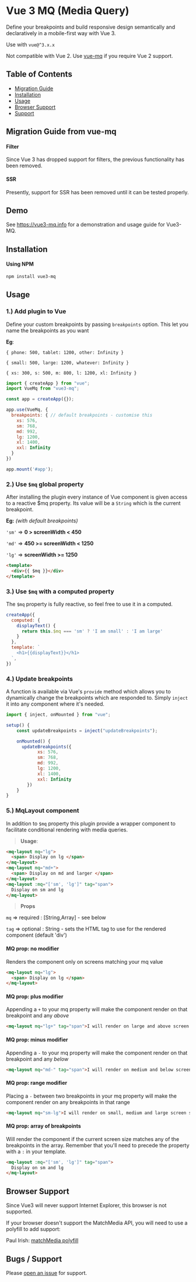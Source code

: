 # Vue 3 MQ (Media Query)
Define your breakpoints and build responsive design semantically and declaratively in a mobile-first way with Vue 3.

Use with `vue@^3.x.x`

Not compatible with Vue 2. Use [vue-mq](https://www.npmjs.com/package/vue-mq) if you require Vue 2 support.


## Table of Contents

- [Migration Guide](#migration-guide)
- [Installation](#installation)
- [Usage](#usage)
- [Browser Support](#browser-support)
- [Support](#support)

## Migration Guide from vue-mq

#### **Filter**
Since Vue 3 has dropped support for filters, the previous functionality has been removed.
#### **SSR**
Presently, support for SSR has been removed until it can be tested properly.

## Demo
See https://vue3-mq.info for a demonstration and usage guide for Vue3-MQ.

## Installation

#### **Using NPM**

```sh
npm install vue3-mq
```

## Usage

### 1.) Add plugin to Vue
Define your custom breakpoints by passing `breakpoints` option. This let you name the breakpoints as you want

**Eg**:

`{ phone: 500, tablet: 1200, other: Infinity }`

`{ small: 500, large: 1200, whatever: Infinity }`

`{ xs: 300, s: 500, m: 800, l: 1200, xl: Infinity }`

```js
import { createApp } from "vue";
import VueMq from "vue3-mq";

const app = createApp({});

app.use(VueMq, {
  breakpoints: { // default breakpoints - customise this
    xs: 576,
    sm: 768,
    md: 992,
    lg: 1200,
    xl: 1400,
    xxl: Infinity
  }
})

app.mount('#app');
```

### 2.) Use `$mq` global property
After installing the plugin every instance of Vue component is given access to a reactive $mq property. Its value will be a `String` which is the current breakpoint.

**Eg:** _(with default breakpoints)_

`'sm'` => **0 > screenWidth < 450**

`'md'` => **450 >= screenWidth < 1250**

`'lg'` => **screenWidth >= 1250**

```html
<template>
  <div>{{ $mq }}</div>
</template>
```

### 3.) Use `$mq` with a computed property

The `$mq` property is fully reactive, so feel free to use it in a computed.

```js
createApp({
  computed: {
    displayText() {
      return this.$mq === 'sm' ? 'I am small' : 'I am large'
    }
  },
  template: `
    <h1>{{displayText}}</h1>
  `,
})
```

### 4.) Update breakpoints

A function is available via Vue's `provide` method which allows you to dynamically change the breakpoints which are responded to. Simply `inject` it into any component where it's needed.

```js
import { inject, onMounted } from "vue";

setup() {
    const updateBreakpoints = inject("updateBreakpoints");

    onMounted() {
      updateBreakpoints({
            xs: 576,
            sm: 768,
            md: 992,
            lg: 1200,
            xl: 1400,
            xxl: Infinity
        })
    }
}
```

### 5.) MqLayout component
In addition to `$mq` property this plugin provide a wrapper component to facilitate conditional rendering with media queries.

> **Usage**:
```html
<mq-layout mq="lg">
  <span> Display on lg </span>
</mq-layout>
<mq-layout mq="md+">
  <span> Display on md and larger </span>
</mq-layout>
<mq-layout :mq="['sm', 'lg']" tag="span">
  Display on sm and lg
</mq-layout>
```

> **Props**

`mq` => required : [String,Array] - see below

`tag` => optional : String - sets the HTML tag to use for the rendered component (default 'div')

#### **MQ prop: no modifier**
Renders the component only on screens matching your mq value
```html
<mq-layout mq="lg">
  <span> Display on lg </span>
</mq-layout>
```

#### **MQ prop: plus modifier**
Appending a `+` to your mq property will make the component render on that breakpoint and any *above*
```html
<mq-layout mq="lg+" tag="span">I will render on large and above screen sizes</mq-layout>
```

#### **MQ prop: minus modifier**
Appending a `-` to your mq property will make the component render on that breakpoint and any *below*
```html
<mq-layout mq="md-" tag="span">I will render on medium and below screen sizes</mq-layout>
```

#### **MQ prop: range modifier**
Placing a `-` between two breakpoints in your mq property will make the component render on any breakpoints in that range
```html
<mq-layout mq="sm-lg">I will render on small, medium and large screen sizes</mq-layout>
```

#### **MQ prop: array of breakpoints**
Will render the component if the current screen size matches any of the breakpoints in the array. Remember that you'll need to precede the property with a ```:``` in your template.
```html
<mq-layout :mq="['sm', 'lg']" tag="span">
  Display on sm and lg
</mq-layout>
```

## Browser Support
Since Vue3 will never support Internet Explorer, this browser is not supported.

If your browser doesn't support the MatchMedia API, you will need to use a polyfill to add support:

Paul Irish: [matchMedia polyfill](https://github.com/paulirish/matchMedia.js)

## Bugs / Support

Please [open an issue](https://github.com/craigrileyuk/vue3-mq/issues/new) for support.
